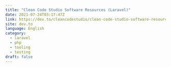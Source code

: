 ```yaml
---
title: "Clean Code Studio Software Resources (Laravel)"
date: 2021-07-24T03:17:47Z
link: https://dev.to/cleancodestudio/clean-code-studio-software-resources-laravel-471m?utm_medium=RSS&utm_source=news.12bit.vn
site: dev.to
language: English
category:
  - laravel
  - php
  - tooling
  - testing
draft: false
---
```

